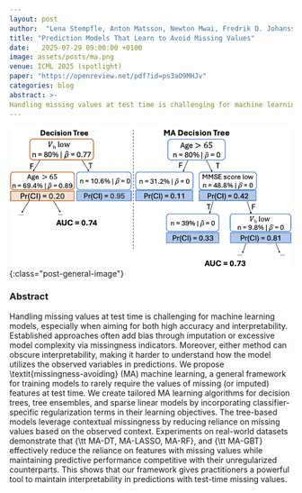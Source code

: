 ```yaml
---
layout: post
author:  "Lena Stempfle, Anton Matsson, Newton Mwai, Fredrik D. Johansson"
title: "Prediction Models That Learn to Avoid Missing Values"
date:   2025-07-29 09:00:00 +0100
image: assets/posts/ma.png
venue: ICML 2025 (spotlight) 
paper: "https://openreview.net/pdf?id=ps3aO9MHJv"
categories: blog
abstract: >-
Handling missing values at test time is challenging for machine learning models, especially when aiming for both high accuracy and interpretability. Established approaches often add bias through imputation or excessive model complexity via missingness indicators. Moreover, either method can obscure interpretability, making it harder to understand how the model utilizes the observed variables in predictions. We propose \textit{missingness-avoiding} (MA) machine learning, a general framework for training models to rarely require the values of missing (or imputed) features at test time. We create tailored MA learning algorithms for decision trees, tree ensembles, and sparse linear models by incorporating classifier-specific regularization terms in their learning objectives. The tree-based models leverage contextual missingness by reducing reliance on missing values based on the observed context. Experiments on real-world datasets demonstrate that {\tt MA-DT, MA-LASSO, MA-RF}, and {\tt MA-GBT} effectively reduce the reliance on features with missing values while maintaining predictive performance competitive with their unregularized counterparts. This shows that our framework gives practitioners a powerful tool to maintain interpretability in predictions with test-time missing values.
---
```


![Overview of the MA approach.](/assets/posts/ma.png){:class="post-general-image"}

### Abstract
Handling missing values at test time is challenging for machine learning models, especially when aiming for both high accuracy and interpretability. Established approaches often add bias through imputation or excessive model complexity via missingness indicators. Moreover, either method can obscure interpretability, making it harder to understand how the model utilizes the observed variables in predictions. We propose \textit{missingness-avoiding} (MA) machine learning, a general framework for training models to rarely require the values of missing (or imputed) features at test time. We create tailored MA learning algorithms for decision trees, tree ensembles, and sparse linear models by incorporating classifier-specific regularization terms in their learning objectives. The tree-based models leverage contextual missingness by reducing reliance on missing values based on the observed context. Experiments on real-world datasets demonstrate that {\tt MA-DT, MA-LASSO, MA-RF}, and {\tt MA-GBT} effectively reduce the reliance on features with missing values while maintaining predictive performance competitive with their unregularized counterparts. This shows that our framework gives practitioners a powerful tool to maintain interpretability in predictions with test-time missing values.

